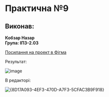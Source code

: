 # Практична №9

## Виконав:  
**Кобзар Назар**  
**Група: ІПЗ-2.03**  

[Посилання на проект в Фігма](https://www.figma.com/design/RgfiBYbdQiyZjRFA04oX3s/Untitled?node-id=0-1&t=hlbE4LbKlR5mQCTm-1)

Результат:

![image](https://github.com/user-attachments/assets/00898df5-1f8a-4a84-937f-ffd1e52858c6)



В редакторі:

![{8D17A093-4EF3-470D-A7F3-5CFAC3B9F918}](https://github.com/user-attachments/assets/49eba9c4-7bed-472d-ab3f-2529064132ad)


